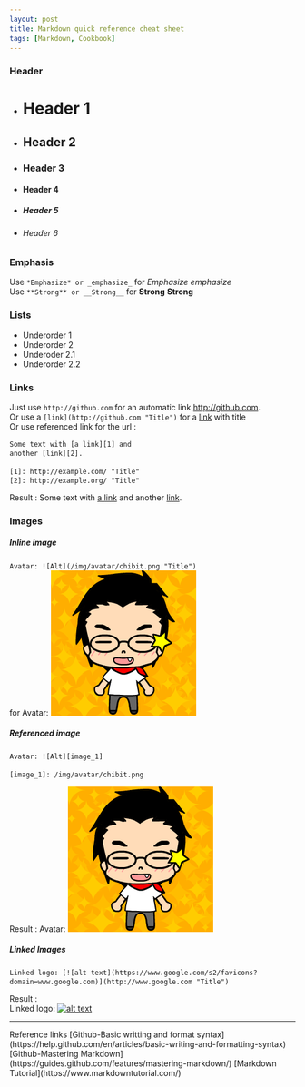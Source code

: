 ```yaml
---
layout: post
title: Markdown quick reference cheat sheet
tags: [Markdown, Cookbook]
--- 
```


### Header
- # Header 1
- ## Header 2
- ### Header 3
- #### Header 4
- ##### Header 5
- ###### Header 6

### Emphasis
Use `*Emphasize* or _emphasize_` for *Emphasize* _emphasize_  
Use `**Strong** or __Strong__` for **Strong** __Strong__  

### Lists
- Underorder 1  
- Underorder 2  
 - Underoder 2.1  
 - Underorder 2.2

### Links
Just use `http://github.com` for an automatic link http://github.com.  
Or use a `[link](http://github.com "Title")` for a [link](http://github.com "Title") with title  
Or use referenced link for the url : 
```
Some text with [a link][1] and
another [link][2].

[1]: http://example.com/ "Title"
[2]: http://example.org/ "Title"
```
Result : 
Some text with [a link][1] and
another [link][2].

[1]: http://example.com/ "Title"
[2]: http://example.org/ "Title"

### Images
##### Inline image 
`Avatar: ![Alt](/img/avatar/chibit.png "Title")`  
for Avatar: ![Alt|20x20](/img/avatar/chibit.png "Title")

##### Referenced image 
```
Avatar: ![Alt][image_1]

[image_1]: /img/avatar/chibit.png
```
Result :
Avatar: ![Alt][image_1]

[image_1]: /img/avatar/chibit.png

##### Linked Images
```
Linked logo: [![alt text](https://www.google.com/s2/favicons?domain=www.google.com)](http://www.google.com "Title")
```
Result :  
Linked logo: [![alt text](https://www.google.com/s2/favicons?domain=www.google.com)](http://www.google.com "Title")


<hr>
Reference links 
[Github-Basic writting and format syntax](https://help.github.com/en/articles/basic-writing-and-formatting-syntax)
[Github-Mastering Markdown](https://guides.github.com/features/mastering-markdown/)
[Markdown Tutorial](https://www.markdowntutorial.com/)
